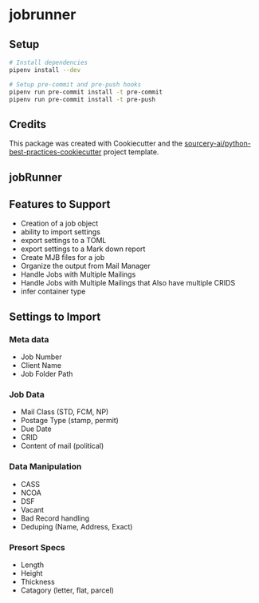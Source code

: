 # jobrunner

## Setup
```sh
# Install dependencies
pipenv install --dev

# Setup pre-commit and pre-push hooks
pipenv run pre-commit install -t pre-commit
pipenv run pre-commit install -t pre-push
```

## Credits
This package was created with Cookiecutter and the [sourcery-ai/python-best-practices-cookiecutter](https://github.com/sourcery-ai/python-best-practices-cookiecutter) project template.

## jobRunner

## Features to Support

- Creation of a job object
- ability to import settings
- export settings to a TOML
- export settings to a Mark down report
- Create MJB files for a job
- Organize the output from Mail Manager
- Handle Jobs with Multiple Mailings
- Handle Jobs with Multiple Mailings that Also have multiple CRIDS
- infer container type

## Settings to Import

### Meta data

- Job Number
- Client Name
- Job Folder Path

### Job Data

- Mail Class (STD, FCM, NP)
- Postage Type (stamp, permit)
- Due Date
- CRID
- Content of mail (political)

### Data Manipulation

- CASS
- NCOA
- DSF
- Vacant
- Bad Record handling
- Deduping (Name, Address, Exact)

### Presort Specs

- Length
- Height
- Thickness
- Catagory (letter, flat, parcel)
